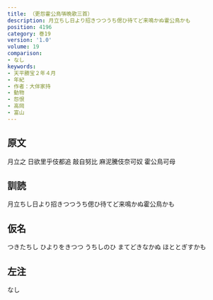 ```yaml
---
title: （更怨霍公鳥哢晩歌三首）
description: 月立ちし日より招きつつうち偲ひ待てど来鳴かぬ霍公鳥かも
position: 4196
category: 巻19
version: '1.0'
volume: 19
comparison:
- なし
keywords:
- 天平勝宝２年４月
- 年紀
- 作者：大伴家持
- 動物
- 怨恨
- 高岡
- 富山
---
```


## 原文

月立之 日欲里乎伎都追 敲自努比 麻泥騰伎奈可奴 霍公鳥可母

## 訓読

月立ちし日より招きつつうち偲ひ待てど来鳴かぬ霍公鳥かも

## 仮名

つきたちし ひよりをきつつ うちしのひ まてどきなかぬ ほととぎすかも

## 左注

なし
